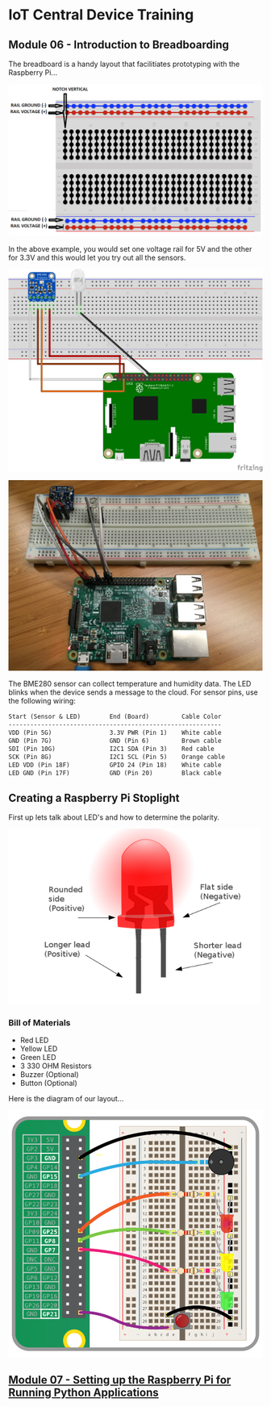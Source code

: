 # IoT Central Device Training
## Module 06 - Introduction to Breadboarding

The breadboard is a handy layout that facilitiates prototyping with the Raspberry Pi...

![alt text](../../Assets/breadboard-layout.png "Breadboard Layout")

In the above example, you would set one voltage rail for 5V and the other for 3.3V and this would let you try out all the sensors.

![alt text](../../Assets/3-raspberry-pi-sensor-connection.png "Breadboarding 1")

![alt text](../../Assets/real-world-breadboarded-connected-pi.png "Breadboarding 2")

The BME280 sensor can collect temperature and humidity data. The LED blinks when the device sends a message to the cloud.
For sensor pins, use the following wiring:
```
Start (Sensor & LED)        End (Board)         Cable Color
-----------------------------------------------------------
VDD (Pin 5G)                3.3V PWR (Pin 1)    White cable
GND (Pin 7G)                GND (Pin 6)         Brown cable
SDI (Pin 10G)               I2C1 SDA (Pin 3)    Red cable
SCK (Pin 8G)                I2C1 SCL (Pin 5)    Orange cable
LED VDD (Pin 18F)           GPIO 24 (Pin 18)    White cable
LED GND (Pin 17F)           GND (Pin 20)        Black cable
```
## Creating a Raspberry Pi Stoplight
First up lets talk about LED's and how to determine the polarity.

![alt text](../../Assets/led-polarity.png "LED Polarity")

### Bill of Materials
* Red LED
* Yellow LED
* Green LED
* 3 330 OHM Resistors
* Buzzer (Optional)
* Button (Optional)

Here is the diagram of our layout...

![alt text](../../Assets/raspberry-pi-stoplight-breadboard.png "Breadboard Layout for Stoplight")


## [Module 07 - Setting up the Raspberry Pi for Running Python Applications](../Module07/README.md)
